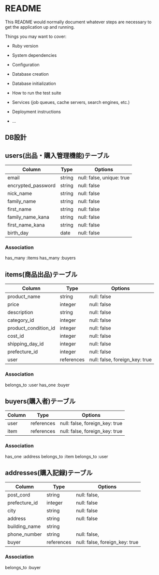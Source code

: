 # README

This README would normally document whatever steps are necessary to get the
application up and running.

Things you may want to cover:

* Ruby version

* System dependencies

* Configuration

* Database creation

* Database initialization

* How to run the test suite

* Services (job queues, cache servers, search engines, etc.)

* Deployment instructions

* ...

## DB設計

## users(出品・購入管理機能)テーブル

|Column               |Type    |Options                    |
|-------------------- |------- |-------------------------- |
| email               | string | null: false, unique: true |
| encrypted_password  | string | null: false               |
| nick_name           | string | null: false               |
| family_name         | string | null: false               |
| first_name          | string | null: false               |
| family_name_kana    | string | null: false               |
| first_name_kana     | string | null: false               |
| birth_day           | date   | null: false               |


### Association
has_many     :items
has_many     :buyers


## items(商品出品)テーブル

|Column                |Type        |Options                         |
|--------------------  |----------- |--------------------------------|
| product_name         | string     | null: false                    |(商品名)
| price                | integer    | null: false                    |(価格)
| description          | string     | null: false                    |(説明)
| category_id          | integer    | null: false                    |(商品詳細)
| product_condition_id | integer    | null: false                    |(商品状態)
| cost_id              | integer    | null: false                    |(配送料)
| shipping_day_id      | integer    | null: false                    |(購入日)
| prefecture_id        | integer    | null: false                    |(都道府県)
| user                 | references | null: false, foreign_key: true |


### Association
belongs_to :user
has_one    :buyer


## buyers(購入者)テーブル
| Column             | Type       | Options                        |
| ------------------ | ---------- | ------------------------------ |
| user               | references | null: false, foreign_key: true |
| item               | references | null: false, foreign_key: true |


### Association
has_one    :address
belongs_to :item
belongs_to :user


## addresses(購入記録)テーブル

| Column             | Type       | Options                        |
| ------------------ | ---------- | ------------------------------ |
| post_cord          | string     | null: false,                   |(郵便番号)
| prefecture_id      | integer    | null: false                    |(都道府県)
| city               | string     | null: false                    |(市)
| address            | string     | null: false                    |(住所)
| building_name      | string     |                                |(ビル名)
| phone_number       | string     | null: false,                   |(電話番号)
| buyer              | references | null: false, foreign_key: true |


### Association
belongs_to  :buyer

